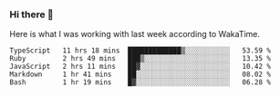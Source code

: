 ### Hi there 👋

Here is what I was working with last week according to WakaTime. 
<!--START_SECTION:waka-->
```text
TypeScript   11 hrs 18 mins  █████████████▒░░░░░░░░░░░   53.59 % 
Ruby         2 hrs 49 mins   ███▒░░░░░░░░░░░░░░░░░░░░░   13.35 % 
JavaScript   2 hrs 11 mins   ██▓░░░░░░░░░░░░░░░░░░░░░░   10.42 % 
Markdown     1 hr 41 mins    ██░░░░░░░░░░░░░░░░░░░░░░░   08.02 % 
Bash         1 hr 19 mins    █▓░░░░░░░░░░░░░░░░░░░░░░░   06.28 % 
```
<!--END_SECTION:waka-->

<!--
**keithort/keithort** is a ✨ _special_ ✨ repository because its `README.md` (this file) appears on your GitHub profile.

Here are some ideas to get you started:

- 🔭 I’m currently working on ...
- 🌱 I’m currently learning ...
- 👯 I’m looking to collaborate on ...
- 🤔 I’m looking for help with ...
- 💬 Ask me about ...
- 📫 How to reach me: ...
- 😄 Pronouns: ...
- ⚡ Fun fact: ...
-->
